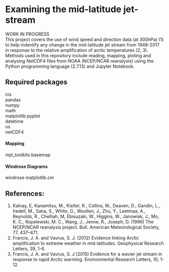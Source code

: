 # Examining the mid-latitude jet-stream
WORK IN PROGRESS   
This project covers the use of wind speed and direction data (at 300hPa) (1) to help indentify any change in the mid-latitude jet stream from 1948-2017 in response to the relative amplification of arctic temperatures (2, 3). 
Methods used in this repository include reading, mapping, ploting and analysing NetCDF4 files from NOAA (NCEP/NCAR reanalysis) using the Python programming language (2.7.13) and Jupyter Notebook. 


## Required packages
iris  
pandas  
numpy  
math  
matplotlib.pyplot  
datetime  
os  
netCDF4  

#### Mapping
mpl_toolkits.basemap

#### Windrose Diagrams
windrose
matplotlib.cm


## References:
1. Kalnay, E, Kanamitsu, M., Kistler, R., Collins, W., Deaven, D., Gandin, L., Iredell, M., Saha, S., White, G., Woollen, J., Zhu, Y., Leetmaa, A., Reynolds, R., Chelliah, M, Ebisuzaki, W., Higgins, W., Janowiak, J., Mo, K. C., Ropelewski, M. C., Wang, J., Jenne, R., Joseph, D. (1996) The NCEP/NCAR reanalysis project. Bull. American Meteorological Society, 77, 437–471.
2. Francis, J. A. and Vavrus, S. J. (2012) Evidence linking Arctic amplification to extreme weather in mid-latitudes. Geophysical Research Letters, 39, 1-6.
3. Francis, J. A. and Vavrus, S. J (2015) Evidence for a wavier jet stream in response to rapid Arctic warming. Environmental Research Letters, 10, 1-12.
